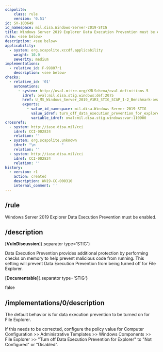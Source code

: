 ```yaml
---
scapolite:
    class: rule
    version: '0.51'
id: SV-103649
id_namespace: mil.disa.Windows-Server-2019-STIG
title: Windows Server 2019 Explorer Data Execution Prevention must be enabled.
rule: <see below>
description: <see below>
applicability:
  - system: org.scapolite.xccdf.applicability
    weight: 10.0
    severity: medium
implementations:
  - relative_id: F-99807r1
    description: <see below>
checks:
  - relative_id: '01'
    automations:
      - system: http://oval.mitre.org/XMLSchema/oval-definitions-5
        idref: oval:mil.disa.stig.windows:def:2075
        href: U_MS_Windows_Server_2019_V1R3_STIG_SCAP_1-2_Benchmark-oval.xml
        exports:
          - value_id_namespace: mil.disa.Windows-Server-2019-STIG
            value_idref: turn_off_data_execution_prevention_for_explorer_var
            variable_idref: oval:mil.disa.stig.windows:var:110900
crossrefs:
  - system: http://iase.disa.mil/cci
    idref: CCI-002824
    relation: ''
  - system: org.scapolite.unknown
    idref: "\n            "
    relation: ''
  - system: http://iase.disa.mil/cci
    idref: CCI-002824
    relation: ''
history:
  - version: r1
    action: created
    description: WN19-CC-000310
    internal_comment: ''
---
```



## /rule

Windows Server 2019 Explorer Data Execution Prevention must be enabled.

## /description

[**VulnDiscussion**]{.separator type='STIG'}

Data Execution Prevention provides additional protection by performing checks on memory to help prevent malicious code from running. This setting will prevent Data Execution Prevention from being turned off for File Explorer.

[**Documentable**]{.separator type='STIG'}

false

## /implementations/0/description

The default behavior is for data execution prevention to be turned on for File Explorer.

If this needs to be corrected, configure the policy value for Computer Configuration >> Administrative Templates >> Windows Components >> File Explorer >> "Turn off Data Execution Prevention for Explorer" to "Not Configured" or "Disabled".
